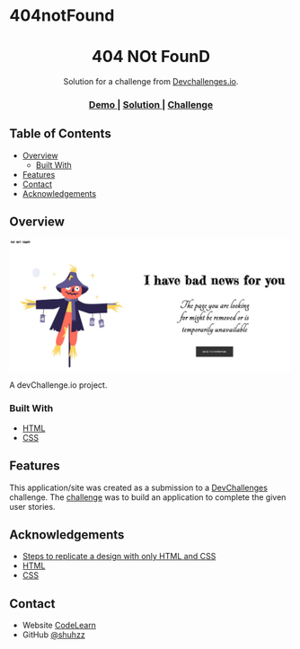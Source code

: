 # 404notFound
<!-- Please update value in the {}  -->

<h1 align="center">404 NOt FounD</h1>

<div align="center">
   Solution for a challenge from  <a href="http://devchallenges.io" target="_blank">Devchallenges.io</a>.
</div>

<div align="center">
  <h3>
    <a href="https://shuhzz.github.io/404notFound/">
      Demo
    </a>
    <span> | </span>
    <a href="https://github.com/shuhzz/">
      Solution
    </a>
    <span> | </span>
    <a href="https://devchallenges.io/challenges/wBunSb7FPrIepJZAg0sY">
      Challenge
    </a>
  </h3>
</div>

<!-- TABLE OF CONTENTS -->

## Table of Contents

- [Overview](#overview)
  - [Built With](#built-with)
- [Features](#features)
- [Contact](#contact)
- [Acknowledgements](#acknowledgements)

<!-- OVERVIEW -->

## Overview

![screenshot](./demo.jpg)

A devChallenge.io project.

### Built With

<!-- This section should list any major frameworks that you built your project using. Here are a few examples.-->

- [HTML](https://www.w3schools.com/html/html_css.asp)
- [CSS](https://www.w3schools.com/html/html_css.asp)

## Features

<!-- List the features of your application or follow the template. Don't share the figma file here :) -->

This application/site was created as a submission to a [DevChallenges](https://devchallenges.io/challenges) challenge. The [challenge](https://devchallenges.io/challenges/wBunSb7FPrIepJZAg0sY) was to build an application to complete the given user stories.


## Acknowledgements

<!-- This section should list any articles or add-ons/plugins that helps you to complete the project. This is optional but it will help you in the future. For exmpale -->

- [Steps to replicate a design with only HTML and CSS](https://devchallenges-blogs.web.app/how-to-replicate-design/)
- [HTML](https://www.w3schools.com/html/html_css.asp)
- [CSS](https://www.w3schools.com/html/html_css.asp)


## Contact

- Website [CodeLearn](https://shuhzz.github.io/Codelearn/)
- GitHub [@shuhzz](https://github.com/shuhzz/)


